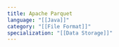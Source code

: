 ```yaml
---
title: Apache Parquet
language: "[[Java]]"
category: "[[File Format]]"
specialization: "[[Data Storage]]"
---
```

